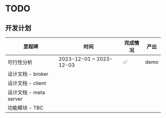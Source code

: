 # TODO

## 开发计划

|  里程碑   | 时间  | 完成情况 | 产出 |
|  ----  | ----  | ----  | ---- | 
| 可行性分析  | 2023-12-01 ~ 2023-12-03 | ✅ |demo | 
| 设计文档 - broker |  | | |
| 设计文档 - client |  | | |
| 设计文档 - meta server|  | | |
| 功能模块 - TBC |  | | |

